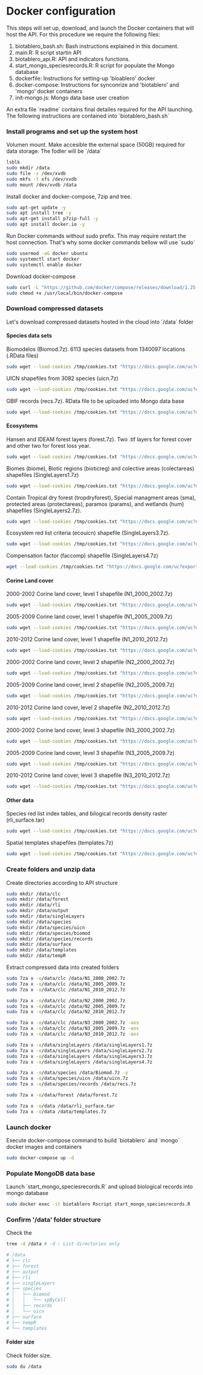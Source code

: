 # Docker configuration

This steps will set up, download, and launch the Docker containers that will host the API.
For this procedure we require the following files:

1. biotablero_bash.sh: Bash instructions explained in this document. 
2. main.R: R script startin API
3. biotablero_api.R: API and indicators functions.
4. start_mongo_speciesrecords.R: R script for populate the Mongo database
5. dockerfile: Instructions for setting-up 'bioablero' docker
6. docker-compose: Instructions for synconrize and 'biotablero' and 'mongo' docker containers
7. init-mongo.js: Mongo data base user creation

An extra file ´readme´ contains final detailes required for the API launching.
The following instructions are contained into ´biotablero_bash.sh´


### Install programs and set up the system host

Volumen mount. Make accesible the external space (50GB) required for data storage. The fodler will be ´/data´

```bash
lsblk
sudo mkdir /data
sudo file -s /dev/xvdb
sudo mkfs -t xfs /dev/xvdb
sudo mount /dev/xvdb /data
```

Install docker and docker-compose, 7zip and tree.

```bash
sudo apt-get update -y
sudo apt install tree -y
sudo apt-get install p7zip-full -y
sudo apt install docker.io -y
```

Run Docker commands without sudo prefix. This may require restart the host connection. That's why some docker commands bellow will use ´sudo´ 

```bash
sudo usermod -aG docker ubuntu
sudo systemctl start docker
sudo systemctl enable docker
```

Download docker-compose
```bash
sudo curl -L "https://github.com/docker/compose/releases/download/1.25.5/docker-compose-$(uname -s)-$(uname -m)" -o /usr/local/bin/docker-compose
sudo chmod +x /usr/local/bin/docker-compose
```

### Download compressed datasets

Let's download compressed datasets hosted in the cloud into ´/data´ folder



#### Species data sets

Biomodelos (Biomod.7z). 6113 species datasets from 1340097 locations (.RData files)

```bash
sudo wget --load-cookies /tmp/cookies.txt "https://docs.google.com/uc?export=download&confirm=$(wget --quiet --save-cookies /tmp/cookies.txt --keep-session-cookies --no-check-certificate 'https://docs.google.com/uc?export=download&id=1Qu5H8Z5c91KVjVs_HT_0Qc4ypjwlojLj' -O- | sed -rn 's/.*confirm=([0-9A-Za-z_]+).*/\1\n/p')&id=1Qu5H8Z5c91KVjVs_HT_0Qc4ypjwlojLj" -O /data/Biomod.7z && rm -rf /tmp/cookies.txt
```

UICN shapefiles from 3082 species (uicn.7z)
```bash
sudo wget --load-cookies /tmp/cookies.txt "https://docs.google.com/uc?export=download&confirm=$(wget --quiet --save-cookies /tmp/cookies.txt --keep-session-cookies --no-check-certificate 'https://docs.google.com/uc?export=download&id=1zLzh3TAp0Tz9NdI5JDu4uTSyQt13tRBz' -O- | sed -rn 's/.*confirm=([0-9A-Za-z_]+).*/\1\n/p')&id=1zLzh3TAp0Tz9NdI5JDu4uTSyQt13tRBz" -O /data/uicn.7z && rm -rf /tmp/cookies.txt
```

GBIF records (recs.7z). RData file to be uploaded into Mongo data base
```bash
sudo wget --load-cookies /tmp/cookies.txt "https://docs.google.com/uc?export=download&confirm=$(wget --quiet --save-cookies /tmp/cookies.txt --keep-session-cookies --no-check-certificate 'https://docs.google.com/uc?export=download&id=1Cv5k7YIzgYbR2Uv5DZca_-kY_6IWLfYB' -O- | sed -rn 's/.*confirm=([0-9A-Za-z_]+).*/\1\n/p')&id=1Cv5k7YIzgYbR2Uv5DZca_-kY_6IWLfYB" -O /data/recs.7z && rm -rf /tmp/cookies.txt
```


#### Ecosystems


Hansen and IDEAM forest layers (forest.7z). Two .tif layers for forest cover and other two for forest loss year.
```bash
sudo wget --load-cookies /tmp/cookies.txt "https://docs.google.com/uc?export=download&confirm=$(wget --quiet --save-cookies /tmp/cookies.txt --keep-session-cookies --no-check-certificate 'https://docs.google.com/uc?export=download&id=1fK4QnUZi9uluu0vtUZlNlRVYDJFfu_Xc' -O- | sed -rn 's/.*confirm=([0-9A-Za-z_]+).*/\1\n/p')&id=1fK4QnUZi9uluu0vtUZlNlRVYDJFfu_Xc" -O /data/forest.7z && rm -rf /tmp/cookies.txt	
 ```
 
Biomes (biome), Biotic regions (bioticreg) and colective areas (colectareas) shapefiles (SingleLayers1.7z)

```bash
sudo wget --load-cookies /tmp/cookies.txt "https://docs.google.com/uc?export=download&confirm=$(wget --quiet --save-cookies /tmp/cookies.txt --keep-session-cookies --no-check-certificate 'https://docs.google.com/uc?export=download&id=1mFQLlTjYQRytldLNWNzEflNMW0smNBFp' -O- | sed -rn 's/.*confirm=([0-9A-Za-z_]+).*/\1\n/p')&id=1mFQLlTjYQRytldLNWNzEflNMW0smNBFp" -O /data/singleLayers1.7z && rm -rf /tmp/cookies.txt
```


Contain Tropical dry forest (tropdryforest), Special managment areas (sma), protected areas (protectareas), paramos (params), and wetlands (hum) shapefiles (SingleLayers2.7z).

```bash
sudo wget --load-cookies /tmp/cookies.txt "https://docs.google.com/uc?export=download&confirm=$(wget --quiet --save-cookies /tmp/cookies.txt --keep-session-cookies --no-check-certificate 'https://docs.google.com/uc?export=download&id=1zWa27R5ob5rCvHmCpOKo8dnBVD3oyOS7' -O- | sed -rn 's/.*confirm=([0-9A-Za-z_]+).*/\1\n/p')&id=1zWa27R5ob5rCvHmCpOKo8dnBVD3oyOS7" -O /data/singleLayers2.7z && rm -rf /tmp/cookies.txt
```


Ecosystem red list criteria (ecouicn) shapefile (SingleLayers3.7z).

```bash
sudo wget --load-cookies /tmp/cookies.txt "https://docs.google.com/uc?export=download&confirm=$(wget --quiet --save-cookies /tmp/cookies.txt --keep-session-cookies --no-check-certificate 'https://docs.google.com/uc?export=download&id=16uCVl_2GvDgBj_UEnDh5IcfqUMlfFUmq' -O- | sed -rn 's/.*confirm=([0-9A-Za-z_]+).*/\1\n/p')&id=16uCVl_2GvDgBj_UEnDh5IcfqUMlfFUmq" -O /data/singleLayers3.7z && rm -rf /tmp/cookies.txt
```


Compensation factor (faccomp) shapefile (SingleLayers4.7z)

```bash
wget --load-cookies /tmp/cookies.txt "https://docs.google.com/uc?export=download&confirm=$(wget --quiet --save-cookies /tmp/cookies.txt --keep-session-cookies --no-check-certificate 'https://docs.google.com/uc?export=download&id=1TmWXAEK6NOzEXxeok8BZ7-xJTing_-Or' -O- | sed -rn 's/.*confirm=([0-9A-Za-z_]+).*/\1\n/p')&id=1TmWXAEK6NOzEXxeok8BZ7-xJTing_-Or" -O /data/singleLayers4.7z && rm -rf /tmp/cookies.txt
```


#### Corine Land cover


2000-2002 Corine land cover, level 1 shapefile (N1_2000_2002.7z)

```bash
sudo wget --load-cookies /tmp/cookies.txt "https://docs.google.com/uc?export=download&confirm=$(wget --quiet --save-cookies /tmp/cookies.txt --keep-session-cookies --no-check-certificate 'https://docs.google.com/uc?export=download&id=1H9ZoebF7f4l6T1aUlyB8xFdWWh1tZzqg' -O- | sed -rn 's/.*confirm=([0-9A-Za-z_]+).*/\1\n/p')&id=1H9ZoebF7f4l6T1aUlyB8xFdWWh1tZzqg" -O /data/N1_2000_2002.7z && rm -rf /tmp/cookies.txt
```


2005-2009 Corine land cover, level 1 shapefile (N1_2005_2009.7z)

```bash
sudo wget --load-cookies /tmp/cookies.txt "https://docs.google.com/uc?export=download&confirm=$(wget --quiet --save-cookies /tmp/cookies.txt --keep-session-cookies --no-check-certificate 'https://docs.google.com/uc?export=download&id=1Q2RA5ZMAmthtVy9Ha837dBkRkUUi-hIR' -O- | sed -rn 's/.*confirm=([0-9A-Za-z_]+).*/\1\n/p')&id=1Q2RA5ZMAmthtVy9Ha837dBkRkUUi-hIR" -O /data/N1_2005_2009.7z && rm -rf /tmp/cookies.txt	
```


2010-2012 Corine land cover, level 1 shapefile (N1_2010_2012.7z)

```bash
sudo wget --load-cookies /tmp/cookies.txt "https://docs.google.com/uc?export=download&confirm=$(wget --quiet --save-cookies /tmp/cookies.txt --keep-session-cookies --no-check-certificate 'https://docs.google.com/uc?export=download&id=1W7CPQxc2jjbAoNCqx4G7RWrKbTFiTDLi' -O- | sed -rn 's/.*confirm=([0-9A-Za-z_]+).*/\1\n/p')&id=1W7CPQxc2jjbAoNCqx4G7RWrKbTFiTDLi" -O /data/N1_2010_2012.7z && rm -rf /tmp/cookies.txt	
```

2000-2002 Corine land cover, level 2 shapefile (N2_2000_2002.7z)

```bash
sudo wget --load-cookies /tmp/cookies.txt "https://docs.google.com/uc?export=download&confirm=$(wget --quiet --save-cookies /tmp/cookies.txt --keep-session-cookies --no-check-certificate 'https://docs.google.com/uc?export=download&id=1otea_0veqAsXVFPFAQJR2VVhyItWpKEy' -O- | sed -rn 's/.*confirm=([0-9A-Za-z_]+).*/\1\n/p')&id=1otea_0veqAsXVFPFAQJR2VVhyItWpKEy" -O /data/N2_2000_2002.7z && rm -rf /tmp/cookies.txt
```


2005-2009 Corine land cover, level 2 shapefile (N2_2005_2009.7z)

```bash
sudo wget --load-cookies /tmp/cookies.txt "https://docs.google.com/uc?export=download&confirm=$(wget --quiet --save-cookies /tmp/cookies.txt --keep-session-cookies --no-check-certificate 'https://docs.google.com/uc?export=download&id=1irMemuqGv6uigmRf31BMXKG3O-tfn76u' -O- | sed -rn 's/.*confirm=([0-9A-Za-z_]+).*/\1\n/p')&id=1irMemuqGv6uigmRf31BMXKG3O-tfn76u" -O /data/N2_2005_2009.7z && rm -rf /tmp/cookies.txt	
```


2010-2012 Corine land cover, level 2 shapefile (N2_2010_2012.7z)

```bash
sudo wget --load-cookies /tmp/cookies.txt "https://docs.google.com/uc?export=download&confirm=$(wget --quiet --save-cookies /tmp/cookies.txt --keep-session-cookies --no-check-certificate 'https://docs.google.com/uc?export=download&id=14iojjoWEk2jztE8WvAeLqPQCTNXNGYBv' -O- | sed -rn 's/.*confirm=([0-9A-Za-z_]+).*/\1\n/p')&id=14iojjoWEk2jztE8WvAeLqPQCTNXNGYBv" -O /data/N2_2010_2012.7z && rm -rf /tmp/cookies.txt	
```


2000-2002 Corine land cover, level 3 shapefile (N3_2000_2002.7z)

```bash
sudo wget --load-cookies /tmp/cookies.txt "https://docs.google.com/uc?export=download&confirm=$(wget --quiet --save-cookies /tmp/cookies.txt --keep-session-cookies --no-check-certificate 'https://docs.google.com/uc?export=download&id=1b2AfYhRpecBNGj0eUujal3iMFoUNPNkp' -O- | sed -rn 's/.*confirm=([0-9A-Za-z_]+).*/\1\n/p')&id=1b2AfYhRpecBNGj0eUujal3iMFoUNPNkp" -O /data/N3_2000_2002.7z && rm -rf /tmp/cookies.txt
```


2005-2009 Corine land cover, level 3 shapefile (N3_2005_2009.7z)

```bash
sudo wget --load-cookies /tmp/cookies.txt "https://docs.google.com/uc?export=download&confirm=$(wget --quiet --save-cookies /tmp/cookies.txt --keep-session-cookies --no-check-certificate 'https://docs.google.com/uc?export=download&id=1Cpue_Sk5nJJFHYzMNnaLvp6Zm8niccGP' -O- | sed -rn 's/.*confirm=([0-9A-Za-z_]+).*/\1\n/p')&id=1Cpue_Sk5nJJFHYzMNnaLvp6Zm8niccGP" -O /data/N3_2005_2009.7z && rm -rf /tmp/cookies.txt	
```


2010-2012 Corine land cover, level 3 shapefile (N3_2010_2012.7z)

```bash
sudo wget --load-cookies /tmp/cookies.txt "https://docs.google.com/uc?export=download&confirm=$(wget --quiet --save-cookies /tmp/cookies.txt --keep-session-cookies --no-check-certificate 'https://docs.google.com/uc?export=download&id=1lYYowTIwYSEyquJY-dCodbCcRI6iTNKD' -O- | sed -rn 's/.*confirm=([0-9A-Za-z_]+).*/\1\n/p')&id=1lYYowTIwYSEyquJY-dCodbCcRI6iTNKD" -O /data/N3_2010_2012.7z && rm -rf /tmp/cookies.txt	
```

#### Other data

Species red list index tables, and bilogical records density raster (rli_surface.tar)
```bash
sudo wget --load-cookies /tmp/cookies.txt "https://docs.google.com/uc?export=download&confirm=$(wget --quiet --save-cookies /tmp/cookies.txt --keep-session-cookies --no-check-certificate 'https://docs.google.com/uc?export=download&id=1s6VDlh5IU_rZBBxYxbXGjjlXWAgVYz5d' -O- | sed -rn 's/.*confirm=([0-9A-Za-z_]+).*/\1\n/p')&id=1s6VDlh5IU_rZBBxYxbXGjjlXWAgVYz5d" -O /data/rli_surface.tar && rm -rf /tmp/cookies.txt	

```


Spatial templates shapefiles (templates.7z)

```bash
sudo wget --load-cookies /tmp/cookies.txt "https://docs.google.com/uc?export=download&confirm=$(wget --quiet --save-cookies /tmp/cookies.txt --keep-session-cookies --no-check-certificate 'https://docs.google.com/uc?export=download&id=1amBqHS3ymXHSfG2lA_1K7BiN-ozeaIjb' -O- | sed -rn 's/.*confirm=([0-9A-Za-z_]+).*/\1\n/p')&id=1amBqHS3ymXHSfG2lA_1K7BiN-ozeaIjb" -O /data/templates.7z && rm -rf /tmp/cookies.txt
```



### Create folders and unzip data

Create directories according to API structure

```bash
sudo mkdir /data/clc
sudo mkdir /data/forest
sudo mkdir /data/rli
sudo mkdir /data/output
sudo mkdir /data/singleLayers
sudo mkdir /data/species
sudo mkdir /data/species/uicn
sudo mkdir /data/species/biomod
sudo mkdir /data/species/records
sudo mkdir /data/surface
sudo mkdir /data/templates
sudo mkdir /data/tempR
```


Extract compressed data into created folders

```bash
sudo 7za x -o/data/clc /data/N1_2000_2002.7z
sudo 7za x -o/data/clc /data/N1_2005_2009.7z
sudo 7za x -o/data/clc /data/N1_2010_2012.7z

sudo 7za x -o/data/clc /data/N2_2000_2002.7z
sudo 7za x -o/data/clc /data/N2_2005_2009.7z
sudo 7za x -o/data/clc /data/N2_2010_2012.7z

sudo 7za x -o/data/clc /data/N3_2000_2002.7z -aos
sudo 7za x -o/data/clc /data/N3_2005_2009.7z -aos
sudo 7za x -o/data/clc /data/N3_2010_2012.7z -aos

sudo 7za x -o/data/singleLayers /data/singleLayers1.7z
sudo 7za x -o/data/singleLayers /data/singleLayers2.7z
sudo 7za x -o/data/singleLayers /data/singleLayers3.7z
sudo 7za x -o/data/singleLayers /data/singleLayers4.7z

sudo 7za x -o/data/species /data/Biomod.7z -y 
sudo 7za x -o/data/species/uicn /data/uicn.7z
sudo 7za x -o/data/species/records /data/recs.7z

sudo 7za x -o/data/forest /data/forest.7z

sudo 7za x -o/data /data/rli_surface.tar
sudo 7za x -o/data /data/templates.7z
```


### Launch docker

Execute docker-compose command to build ´biotablero´ and ´mongo´ docker images and containers

```bash
sudo docker-compose up -d
```


### Populate MongoDB data base

Launch ´start_mongo_speciesrecords.R´ and upload biological records into mongo database

```bash
sudo docker exec -it biotablero Rscript start_mongo_speciesrecords.R
```


### Confirm '/data' folder structure

Check the 
```bash
tree -d /data # -d : List directories only
```


```bash
# /data
# ├── clc
# ├── forest
# ├── output
# ├── rli
# ├── singleLayers
# ├── species
# │   ├── biomod
# │   │   └── spByCell
# │   ├── records
# │   └── uicn
# ├── surface
# ├── tempR
# └── templates 
```


#### Folder size


Check folder size. 

```bash
sudo du /data
```
